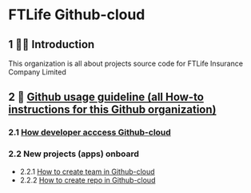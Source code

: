 # FTLife Github-cloud

## 1 🙋‍♀️ Introduction
This organization is all about projects source code for FTLife Insurance Company Limited

## 2 🌈 [Github usage guideline (all How-to instructions for this Github organization)](https://ftlhk.atlassian.net/wiki/spaces/Devops/pages/266633234/Github+usage+guideline)
### 2.1 [How developer acccess Github-cloud](https://ftlhk.atlassian.net/wiki/spaces/Devops/pages/413237268/How+developer+access+Github-Cloud-Enterprise)
### 2.2 New projects (apps) onboard
- 2.2.1 [How to create team in Github-cloud](https://ftlhk.atlassian.net/wiki/spaces/Devops/pages/266633234/Github+usage+guideline#How-to-create-team-in-Github-cloud%3A)
- 2.2.2 [How to create repo in Github-cloud](https://ftlhk.atlassian.net/wiki/spaces/Devops/pages/266633234/Github+usage+guideline#How-to-create-repo-in-Github-cloud%3A)

<!--

**Here are some ideas to get you started:**

🙋‍♀️ A short introduction - what is your organization all about?
🌈 Contribution guidelines - how can the community get involved?
👩‍💻 Useful resources - where can the community find your docs? Is there anything else the community should know?
🍿 Fun facts - what does your team eat for breakfast?
🧙 Remember, you can do mighty things with the power of [Markdown](https://docs.github.com/github/writing-on-github/getting-started-with-writing-and-formatting-on-github/basic-writing-and-formatting-syntax)
-->
